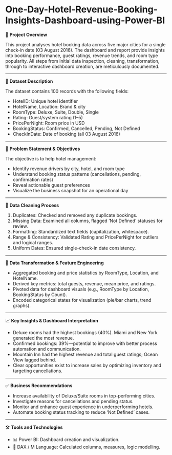 # One-Day-Hotel-Revenue-Booking-Insights-Dashboard-using-Power-BI

🧭 **Project Overview**

This project analyses hotel booking data across five major cities for a single check-in date (03 August 2016). The dashboard and report provide insights into booking performance, guest ratings, revenue trends, and room type popularity. All steps from initial data inspection, cleaning, transformation, through to interactive dashboard creation, are meticulously documented.
________________________________________

📂 **Dataset Description**

The dataset contains 100 records with the following fields:
-	HotelID: Unique hotel identifier
-	HotelName, Location: Brand & city
-	RoomType: Deluxe, Suite, Double, Single
-	Rating: Guest/system rating (1–5)
-	PricePerNight: Room price in USD
-	BookingStatus: Confirmed, Cancelled, Pending, Not Defined
-	CheckInDate: Date of booking (all 03 August 2016)
________________________________________

🎯 **Problem Statement & Objectives**

The objective is to help hotel management:
-	Identify revenue drivers by city, hotel, and room type
-	Understand booking status patterns (cancellations, pending, confirmation rates)
-	Reveal actionable guest preferences
-	Visualize the business snapshot for an operational day
________________________________________

🧼 **Data Cleaning Process**

1.	Duplicates: Checked and removed any duplicate bookings.
2.	Missing Data: Examined all columns, flagged ‘Not Defined’ statuses for review.
3.	Formatting: Standardized text fields (capitalization, whitespace).
4.	Range & Consistency: Validated Rating and PricePerNight for outliers and logical ranges.
5.	Uniform Dates: Ensured single-check-in date consistency.
________________________________________

🔧 **Data Transformation & Feature Engineering**

-	Aggregated booking and price statistics by RoomType, Location, and HotelName.
-	Derived key metrics: total guests, revenue, mean price, and ratings.
-	Pivoted data for dashboard visuals (e.g., RoomType by Location, BookingStatus by Count).
-	Encoded categorical states for visualization (pie/bar charts, trend graphs).
________________________________________

📈 **Key Insights & Dashboard Interpretation**

- Deluxe rooms had the highest bookings (40%). Miami and New York generated the most revenue.
-	Confirmed bookings: 39%—potential to improve with better process automation and communication.
-	Mountain Inn had the highest revenue and total guest ratings; Ocean View lagged behind.
-	Clear opportunities exist to increase sales by optimizing inventory and targeting cancellations.
________________________________________

✅ **Business Recommendations**

-	Increase availability of Deluxe/Suite rooms in top-performing cities.
-	Investigate reasons for cancellations and pending status.
-	Monitor and enhance guest experience in underperforming hotels.
-	Automate booking status tracking to reduce ‘Not Defined’ cases.
________________________________________

🛠️ **Tools and Technologies** 

-	📊 Power BI: Dashboard creation and visualization. 
-	🧠 DAX / M Language: Calculated columns, measures, logic modelling. 
